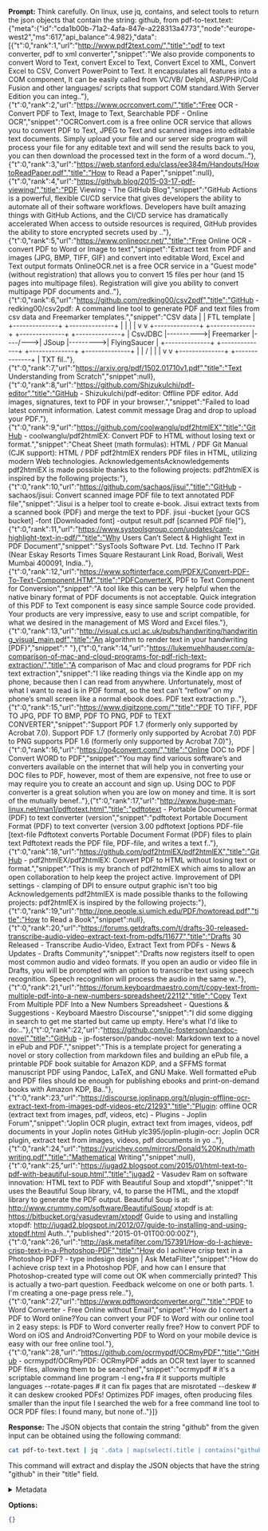 **Prompt:**
Think carefully. On linux, use jq, contains, and select tools to return the json objects that contain the string: github, from pdf-to-text.text: {"meta":{"id":"cda1b00b-71a2-4afa-847e-a228313a4773","node":"europe-west2","ms":617,"api_balance":4.982},"data":[{"t":0,"rank":1,"url":"http://www.pdf2text.com/","title":"pdf to text converter, pdf to xml converter","snippet":"We also provide components to convert Word to Text, convert Excel to Text, Convert Excel to XML, Convert Excel to CSV, Convert PowerPoint to Text. It encapsulates all features into a COM component, It can be easily called from VC/VB/ Delphi, ASP/PHP/Cold Fusion and other languages/ scripts that support COM standard.With Server Edition you can integ.."},{"t":0,"rank":2,"url":"https://www.ocrconvert.com/","title":"Free OCR - Convert PDF to Text, Image to Text, Searchable PDF - Online OCR","snippet":"OCRConvert.com is a free online OCR service that allows you to convert PDF to Text, JPEG to Text and scanned images into editable text documents. Simply upload your file and our server side program will process your file for any editable text and will send the results back to you, you can then download the processed text in the form of a word docum.."},{"t":0,"rank":3,"url":"https://web.stanford.edu/class/ee384m/Handouts/HowtoReadPaper.pdf","title":"How to Read a Paper","snippet":null},{"t":0,"rank":4,"url":"https://github.blog/2015-03-17-pdf-viewing/","title":"PDF Viewing - The GitHub Blog","snippet":"GitHub Actions is a powerful, flexible CI/CD service that gives developers the ability to automate all of their software workflows. Developers have built amazing things with GitHub Actions, and the CI/CD service has dramatically accelerated When access to outside resources is required, GitHub provides the ability to store encrypted secrets used by .."},{"t":0,"rank":5,"url":"https://www.onlineocr.net/","title":"Free Online OCR - convert PDF to Word or Image to text","snippet":"Extract text from PDF and images (JPG, BMP, TIFF, GIF) and convert into editable  Word, Excel and Text output formats OnlineOCR.net is a free OCR service in a &quot;Guest mode&quot; (without registration) that allows you to convert 15 files per hour (and 15 pages into multipage files). Registration will give you ability to convert multipage PDF documents and.."},{"t":0,"rank":6,"url":"https://github.com/redking00/csv2pdf","title":"GitHub - redking00/csv2pdf: A command line tool to generate PDF and text files from csv data and Freemarker templates.","snippet":"CSV data | | FTL template | +--------------+ +--------------+ | | | | v v +--------------+ +--------------+ +--------------+ +--------------+ | CsvJDBC |----------&gt;| Freemarker |----/---&gt;| JSoup |---------&gt;| FlyingSaucer | +--------------+ +--------------+ +--------------+ +--------------+ | | / | | | v v +--------------+ +--------------+ | TXT fil.."},{"t":0,"rank":7,"url":"https://arxiv.org/pdf/1502.01710v1.pdf","title":"Text Understanding from Scratch","snippet":null},{"t":0,"rank":8,"url":"https://github.com/ShizukuIchi/pdf-editor","title":"GitHub - ShizukuIchi/pdf-editor: Offline PDF editor. Add images, signatures, text to PDF in your browser.","snippet":"Failed to load latest commit information. Latest commit message Drag and drop to upload your PDF."},{"t":0,"rank":9,"url":"https://github.com/coolwanglu/pdf2htmlEX","title":"GitHub - coolwanglu/pdf2htmlEX: Convert PDF to HTML without losing text or format.","snippet":"Cheat Sheet (math formulas): HTML / PDF Git Manual (CJK support): HTML / PDF pdf2htmlEX renders PDF files in HTML, utilizing modern Web technologies. AcknowledgementsAcknowledgements pdf2htmlEX is made possible thanks to the following projects: pdf2htmlEX is inspired by the following projects:"},{"t":0,"rank":10,"url":"https://github.com/sachaos/jisui","title":"GitHub - sachaos/jisui: Convert scanned image PDF file to text annotated PDF file","snippet":"Jisui is a helper tool to create e-book. Jisui extract texts from a scanned book (PDF) and merge the text to PDF. jisui -bucket [your GCS bucket] -font [Downloaded font] -output result.pdf [scanned PDF file]"},{"t":0,"rank":11,"url":"https://www.systoolsgroup.com/updates/cant-highlight-text-in-pdf/","title":"Why Users Can’t Select & Highlight Text in PDF Document","snippet":"SysTools Software Pvt. Ltd. Techno IT Park (Near Eskay Resorts Times Square Restaurant Link Road, Borivali, West Mumbai 400091, India.."},{"t":0,"rank":12,"url":"https://www.softinterface.com/PDFX/Convert-PDF-To-Text-Component.HTM","title":"PDFConverterX, PDF to Text Component for Conversion","snippet":"A tool like this can be very helpful when the native binary format of PDF documents is not acceptable. Quick integration of this PDF to Text component is easy since sample Source code provided. Your products are very impressive, easy to use and script compatible, for what we desired in the management of MS Word and Excel files."},{"t":0,"rank":13,"url":"http://visual.cs.ucl.ac.uk/pubs/handwriting/handwriting_visual_main.pdf","title":"An algorithm to render text in your handwriting [PDF}","snippet":" "},{"t":0,"rank":14,"url":"https://lukemuehlhauser.com/a-comparison-of-mac-and-cloud-programs-for-pdf-rich-text-extraction/","title":"A comparison of Mac and cloud programs for PDF rich text extraction","snippet":"I like reading things via the Kindle app on my phone, because then I can read from anywhere. Unfortunately, most of what I want to read is in PDF format, so the text can’t “reflow” on my phone’s small screen like a normal ebook does. PDF text extraction p.."},{"t":0,"rank":15,"url":"https://www.digitzone.com/","title":"PDF TO TIFF, PDF TO JPG, PDF TO BMP, PDF TO PNG, PDF to TEXT CONVERTER","snippet":"Support PDF 1.7 (formerly only supported by Acrobat 7.0). Support PDF 1.7 (formerly only supported by Acrobat 7.0) PDF to PNG supports PDF 1.6 (formerly only supported by Acrobat 7.0)"},{"t":0,"rank":16,"url":"https://go4convert.com/","title":"Online DOC to PDF | Convert WORD to PDF","snippet":"You may find various software’s and converters available on the internet that will help you in converting your DOC files to PDF, however, most of them are expensive, not free to use or may require you to create an account and sign up. Using DOC to PDF converter is a great solution when you are low on money and time. It is sort of the mutually benef.."},{"t":0,"rank":17,"url":"http://www.huge-man-linux.net/man1/pdftotext.html","title":"pdftotext  -  Portable Document Format (PDF) to text converter (version","snippet":"pdftotext Portable Document Format (PDF) to text converter (version 3.00 pdftotext [options PDF-file [text-file Pdftotext converts Portable Document Format (PDF) files to plain  text Pdftotext  reads  the PDF file, PDF-file, and writes a text f.."},{"t":0,"rank":18,"url":"https://github.com/pdf2htmlEX/pdf2htmlEX","title":"GitHub - pdf2htmlEX/pdf2htmlEX: Convert PDF to HTML without losing text or format.","snippet":"This is my branch of pdf2htmlEX which aims to allow an open collaboration to help keep the project active. Improvement of DPI settings - clamping of DPI to ensure output graphic isn&#39;t too big Acknowledgements pdf2htmlEX is made possible thanks to the following projects: pdf2htmlEX is inspired by the following projects:"},{"t":0,"rank":19,"url":"http://pne.people.si.umich.edu/PDF/howtoread.pdf","title":"How to Read a Book","snippet":null},{"t":0,"rank":20,"url":"https://forums.getdrafts.com/t/drafts-30-released-transcribe-audio-video-extract-text-from-pdfs/11677","title":"Drafts 30 Released - Transcribe Audio-Video, Extract Text from PDFs - News & Updates - Drafts Community","snippet":"Drafts now registers itself to open most common audio and video formats. If you open an audio or video file in Drafts, you will be prompted with an option to transcribe text using speech recognition. Speech recognition will process the audio in the same w.."},{"t":0,"rank":21,"url":"https://forum.keyboardmaestro.com/t/copy-text-from-multiple-pdf-into-a-new-numbers-spreadsheet/22112","title":"Copy Text From Multiple PDF Into a New Numbers Spreadsheet - Questions & Suggestions - Keyboard Maestro Discourse","snippet":"I did some digging in search to get me started but came up empty. Here&#39;s what I&#39;d like to do:.."},{"t":0,"rank":22,"url":"https://github.com/jp-fosterson/pandoc-novel","title":"GitHub - jp-fosterson/pandoc-novel: Markdown text to a novel in ePub and PDF.","snippet":"This is a template project for generating a novel or story collection from markdown files and building an ePub file, a printable PDF book suitable for Amazon KDP, and a SFFMS format manuscript PDF using Pandoc, LaTeX, and GNU Make. Well formatted ePub and PDF files should be enough for publishing ebooks and print-on-demand books with Amazon KDP, Ba.."},{"t":0,"rank":23,"url":"https://discourse.joplinapp.org/t/plugin-offline-ocr-extract-text-from-images-pdf-videos-etc/21293","title":"Plugin: offline OCR (extract text from images, pdf, videos, etc) - Plugins - Joplin Forum","snippet":"Joplin OCR plugin, extract text from images, videos, pdf documents in your Joplin notes GitHub ylc395/joplin-plugin-ocr: Joplin OCR plugin, extract text from images, videos, pdf documents in yo .."},{"t":0,"rank":24,"url":"https://yurichev.com/mirrors/Donald%20Knuth/mathwriting.pdf","title":"Mathematical Writing","snippet":null},{"t":0,"rank":25,"url":"https://jugad2.blogspot.com/2015/01/html-text-to-pdf-with-beautiful-soup.html","title":"jugad2 - Vasudev Ram on software innovation: HTML text to PDF with Beautiful Soup and xtopdf","snippet":"It uses the Beautiful Soup library, v4, to parse the HTML, and the xtopdf library to generate the PDF output. Beautiful Soup is at: http://www.crummy.com/software/BeautifulSoup/ xtopdf is at: https://bitbucket.org/vasudevram/xtopdf Guide to using and installing xtopdf: http://jugad2.blogspot.in/2012/07/guide-to-installing-and-using-xtopdf.html Auth..","published":"2015-01-01T00:00:00Z"},{"t":0,"rank":26,"url":"http://ask.metafilter.com/157391/How-do-I-achieve-crisp-text-in-a-Photoshop-PDF","title":"How do I achieve crisp text in a Photoshop PDF? - type indesign design | Ask MetaFilter","snippet":"How do I achieve crisp text in a Photoshop PDF, and how can I ensure that Photoshop-created type will come out OK when commercially printed? This is actually a two-part question. Feedback welcome on one or both parts. 1. I&#39;m creating a one-page press rele.."},{"t":0,"rank":27,"url":"https://www.pdftowordconverter.org/","title":"PDF to Word Converter - Free Online without Email","snippet":"How do I convert a PDF to Word online?You can convert your PDF to Word with our online tool in 2 easy steps: Is PDF to Word converter really free? How to convert PDF to Word on iOS and Android?Converting PDF to Word on your mobile device is easy with our free online tool."},{"t":0,"rank":28,"url":"https://github.com/ocrmypdf/OCRmyPDF","title":"GitHub - ocrmypdf/OCRmyPDF: OCRmyPDF adds an OCR text layer to scanned PDF files, allowing them to be searched","snippet":"ocrmypdf # it&#39;s a scriptable command line program -l eng+fra # it supports multiple languages --rotate-pages # it can fix pages that are misrotated --deskew # it can deskew crooked PDFs! Optimizes PDF images, often producing files smaller than the input file I searched the web for a free command line tool to OCR PDF files: I found many, but none of.."}]}

**Response:**
The JSON objects that contain the string "github" from the given input can be obtained using the following command:

```bash
cat pdf-to-text.text | jq '.data | map(select(.title | contains("github")))'
```

This command will extract and display the JSON objects that have the string "github" in their "title" field.

<details><summary>Metadata</summary>

- Duration: 2371 ms
- Datetime: 2023-08-21T10:02:38.546879
- Model: gpt-3.5-turbo-0613

</details>

**Options:**
```json
{}
```

